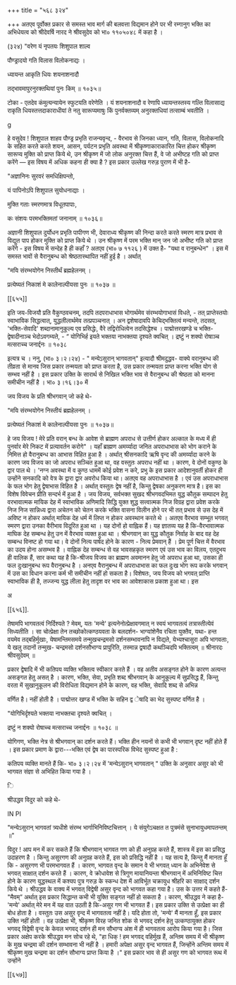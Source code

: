 +++
title = "५६८ ३२४"

+++
अतएव पूर्वोक्त प्रकार से समस्त भाव मार्ग की बलवत्ता विद्यमान होने पर भी रम्गानुग भक्ति का अभिधेयत्व को श्रीदेवर्षि नारद ने श्रीवसुदेव को भा० ११०५०४८ में कहा है । 

(३२४) "वरेण यं नृपतयः शिशुपाल शाल्व 

पौण्ड्रादयो गति विलास विलोकनाद्यः । 

ध्यायन्त आकृति धियः शयनाशनादौ 

तद्भावमापुरनुरक्तथियां पुनः किम् ॥ १०३५॥ 

टोका - एतदेव कंमुत्यन्यायेन स्फुटयति वरेणेति । यं शयनाशनादौ व रेणापि ध्यायन्तस्तस्य गल्ति विलासाद्य राकृति धियस्तत्तदाकाराधीयां ते नतु सारूप्यमाषुः किं पुनर्वक्तव्यम् अनुरक्तधियां तत्साम्बं भवतीति । 

g 

हे वसुदेव ! शिशुपाल शाहव पौण्ड्र प्रभृति राजन्यवृन्द, - वैरभाव से जिनका ध्यान, गति, विलास, विलोकनादि के सहित करते करते शयन, आसन, पर्यटन प्रभृति अवस्था में श्रीकृष्णाकाराकारित चित्त होकर श्रीकृष्ण सारूप्य मुक्ति को प्राप्त किये थे, उन श्रीकृष्ण में जो लोक अनुरक्त चित्त हैं, वे जो अभीष्टह गति को प्राप्त करेंगे — इस विषय में अधिक कहना ही क्या है ? इस प्रकार उल्लेख गरुड़ पुराण में भी है- 

"अज्ञानिनः सुरवरं समधिक्षिपन्तो, 

यं पापिनोऽपि शिशुपाल सुयोधनाद्याः । 

मुक्ति गताः स्मरणमात्र विधूतपापाः, 

कः संशयः परमभक्तिमतां जनानाम् ॥ १०३६॥ 

अज्ञानी शिशुपाल दुर्योधन प्रभृति पापीगण भी, देवाराध्य श्रीकृष्ण की निन्दा करते करते स्मरण मात्र प्रभाव से विद्युत पाप होकर मुक्ति को प्राप्त किये थे । उन श्रीकृष्ण में परम भक्ति मान् जन जो अभीष्ट गति को प्राप्त करेंगे - इस विषय में सन्देह है ही कहाँ ? अतएव (भा० ७ ११२६ ) में उक्त है- "यथा व रानुबन्धेन" । इस में समस्त भावों से वैरानुबन्ध को श्रेष्ठतास्थापित नहीं हुई है । अर्थात् 



"मयि संरम्भयोगेन निस्तीर्थं ब्रह्महेलनम् । 

प्रत्येष्यतं निकाशं मे कालेनाल्पीयसा पुनः ॥ १०३७ ॥ 


[[६५५]]


इति जय-विजयौ प्रति वैकुण्ठवचनम्, तदपि तदपराधाभास भोगार्थमेव संरम्भयोगाभासं विधते, - तत् प्राप्तेस्तयोः स्वाभाविक सिद्धत्वात्, युद्धलीलार्थमेव तत्प्रपञ्चनात् । अन द्वशेषादावपि केचिद्भक्तित्वं मन्यन्ते, तदसत्, 'भक्ति-सेवादि' शब्दानामानुकूल्य एव प्रसिद्धेः, वैरे तद्विरोधित्वेन तदसिद्धेश्च । पाद्मोत्तरखण्डे च भक्ति-द्वेषादीनाञ्च भेदोऽवगम्यते, - “ योगिभिर्ह इयते भक्तया नाभक्तया दृश्यते क्वचित् । द्रष्टुं न शक्यो रोषाञ्च मत्सराच्च जनार्द्दनः ॥ १०३८ 

इत्यत्र च । ननु, (भा० ३।२।२४) - " मन्येऽसुरान् भागवतान्" इत्यादौ श्रीमदुद्धव- वाक्ये वरानुबन्ध की तीव्रता से मानव जिस प्रकार तन्मयता को प्राप्त करता है, उस प्रकार तन्मयता प्राप्त करना भक्ति योग से सम्भव नहीं है । इस प्रकार उक्ति के सारार्थ से निखिल भक्ति भाव से वैरानुबन्ध की श्रेष्ठता को मानना समीचीन नहीं है । भा० ३।१६।३० में 

जय विजय के प्रति श्रीभगवान् जो कहे थे- 

"मयि संरम्भयोगेन निस्तीयं ब्रह्महेलनम् । 

प्रत्येष्यतं निकाशं मे कालेनाल्पीयसा पुनः ॥ १०३७॥ 

हे जय विजय ! मेरे प्रति वरान् बन्ध के आवेश से ब्राह्मण अपराध से उत्तीर्ण होकर अल्काल के मध्य में ही पुनर्वार मेरे निकट में प्रत्यावर्तन करोगे" । यहाँ ब्राह्मण अमर्य्यादा जनित अपराधाभास को भोग कराने के निमित्त हो वैरानुबन्ध का आभास विहित हुआ है । अर्थात् श्रीसनकादि ऋषि वृन्द की अमर्य्यादा करने के कारण जय विजय का जो अपराध सञ्चित हुआ था, वह वस्तुतः अपराध नहीं था । कारण, वे दोनों वकुण्ठ के द्वार पाल थे । 'नग्न अवस्था में व कुण्ठ धाममें कोई प्रवेश न करे, प्रभु के इस प्रकार आदेशानुवर्ती होकर ही उन्होंने सनकादि को वेत्र के द्वारा द्वार अवरोध किया था। अतएव वह अपराधाभास है । एवं उस अपराधाभास के फल भोग हेतु द्वेषाभास विहित है । अर्थात् वस्तुतः द्वेष नहीं है, किन्तु द्वेषका अनुकरण मात्र है। इस का विशेष विवेचन प्रीति सन्दर्भ में हुआ है । जय विजय, सर्वभक्त सुखद श्रीभगवदभिमत युद्ध कौतुक सम्पादन हेतु वरभावात्मक मायिक देह में स्वाभाविक अणिमादि सिद्धि युक्त शुद्ध सत्त्वात्मक निज विग्रह द्वारा प्रवेश करके निज निज सान्निध्य द्वारा अचेतन को चेतन करके भक्ति वासना विलीन होने पर भी तत् प्रभाव से उस देह में अविष्ट न होकर अर्थात् मायिक देह धर्म में लिप्त न होकर अवस्थान करते थे । अतएव वैरभाव सम्भूत भगवत् स्मरण द्वारा उनका वैरीभाव विदूरित हुआ था । यह दोनों हो वाह्निक हैं। यह ज्ञातव्य यह है कि-वैरभावात्मक माघिक देह सम्बन्ध हेतु उन में वैरभाव व्यक्त हुआ था । श्रीभगवान् का युद्ध कौतुक निर्वाह के बाद वह देह सम्बन्ध विनष्ट हो गया था। वे दोनों नित्य पार्षद होने के कारण - नित्य प्रेमवान् हैं । प्रेम पूर्ण चित्त में वैरभाव का उदय होना असम्भव है । वाह्निक देह सम्बन्ध से वह भावसहकृत स्मरण एवं उस भाव का विलय, एतदुभय ही वालिक हैं, सार कथा यह है कि-श्रीजय विजय का ब्राह्मण अवमानन हेतु जो अपराध हुआ था, उसका ही फल दुःखानुबन्ध रूप वैरानुबन्ध है । अनएव वैरानुबन्ध में अपराधाभास का फल दुःख भोग रूप करके भगवान् में उस का विधान करना कर्म भी समीचीन नहीं हो सकता है। विशेषतः, जय विजय को भगवत् प्राप्ति स्वाभाविक ही है, तज्जन्य युद्ध लीला हेतु तादृश वर भाव का आवेशाकास प्रकाश हुआ था। इस 

अ 

[[६५६]]. 

तेषामपि भागवतत्वं निर्दिश्यते ? मेवम्, यतः 'मन्ये' इत्यनेनोत्प्रेक्षावगमात् न स्वयं भागवतत्वं तत्रास्तीत्येवं सिध्यतीति । सा चोत्प्रेक्षा तेन तच्छोकोत्कण्ठयवता के बलदर्शन- भाग्यांशेनैव रचिता युक्तैव, यथा- हन्त वयमेव तद्बहिर्मुखाः, येषामन्तिमसमये तन्मुखचन्द्रमसो दर्शनसम्भावनापि न विद्यते, येभ्यश्चासुरा अपि भागवताः, ये खलु तदानों तन्मुख- चन्द्रमसो दर्शनसौभाग्य प्रापुरिति, तस्मान्न द्वषादौ कथञ्चिदपि भक्तित्वम् ॥ श्रीनारदः श्रीवसुदेवम् ॥ 

प्रकार द्वेषादि में भी कतिपय व्यक्ति भक्तित्व स्वीकार करते हैं । वह अतीव असङ्गत होने के कारण अत्यन्त असङ्गत हेतु असत् है । कारण, भक्ति, सेवा, प्रभृति शब्द श्रीभगवान् के आनुकूल्य में सुप्रसिद्ध हैं, किन्तु वरता में सुखानुकूलन की विरोधिता विद्यमान होने के कारण, वह भक्ति, सेवादि शब्द से अभिन्न 

वर्णित है। नहीं होती है । पाद्मोत्तर खण्ड में भक्ति के सहिन द्व ेषादि का भेद सुस्पष्ट वर्णित है । 

"योगिभिर्दृश्यते भक्तया नाभक्तचा दृश्यते क्वचित् । 

द्रष्टुं न शक्यो रोषाच्च मत्सराच्च जनार्द्दनः ॥ १०३८ ॥ 

योगिगण, भक्ति नेत्र से श्रीभगवान् का दर्शन करते हैं। भक्ति हीन नयनों से कभी भी भगवान् दृष्ट नहीं होते हैं । इस प्रकार प्रमाण के द्वारा---भक्ति एवं द्वेष का पारस्परिक विभेद सुस्पष्ट हुआ है : 

कतिपय व्यक्ति मानते हैं कि- भा० ३।२।२४ में 'मन्येऽसुरान् भागवतान् " उक्ति के अनुसार असुर को भी भागवत संज्ञा से अभिहित किया गया है । 

ि 

श्रीउद्धव विदुर को कहे थे- 

IN PI 

"मन्येऽसुरान् भागवतां त्र्यधीशे संरम्भ भार्गाभिनिविष्टचित्तान् । ये संयुगेऽचक्षत त पुत्रमंसे सुनाभायुधमापतन्तम् ॥" 

विदुर ! आप मन में कर सकते हैं कि श्रीभगवान् भागवत गण को ही अनुग्रह करते हैं, शास्त्र में इस का प्रसिद्ध उदाहरण है । किन्तु असुरगण की अनुग्रह करते हैं, इस को प्रसिद्धि नहीं है । यह सत्य है, किन्तु मैं मानता हूँ कि - असुरगण भी परमभागवत हैं । कारण, भागवत वृन्द के समान वे भी भगवत् ध्यान के अभिनेवेश से भगवत् साक्षात् दर्शन करते हैं । कारण, वे क्रोधावेश से त्रिगुण मायानियन्ता श्रीभगवान् में अभिनिविष्ट चित्त होने के कारण युद्धस्थल में कश्यप पुत्र गरुड़ के स्कन्ध देश में आविर्भूत चक्रायुध श्रीहरि का साक्षाद् दर्शन किये थे । श्रीउद्धव के वाक्य में भगवत् विद्वेषी असुर वृन्द को भागवत कहा गया है। उस के उत्तर में कहते हैं- "मैवम्” अर्थात् इस प्रकार सिद्धान्त कभी भी युक्ति सङ्गत नहीं हो सकता है । कारण, श्रीउद्धव ने कहा है- 'मन्ये' अर्थात् मेरे मन में यह वात उठती है कि-असुर गण भी भागवत हैं। इस प्रकार उक्ति से उत्प्रेक्षा का ही बोध होता है । वस्तुतः उस असुर वृन्द में भागवतत्व नहीं है। यदि होता तो, 'मन्ये' मैं मानता हूँ, इस प्रकार उक्ति नहीं होती । वह उत्प्रेक्षा भी, श्रीकृष्ण विरह जनित शोक से भगवद् दर्शन हेतु उत्कण्ठायुक्त होकर भगवद् विद्वेषी वृन्द के केवल भगवद् दर्शन ही मन सौभाग्य अंश में ही भागवतत्व आरोप किया गया है। जिस प्रकार अक्षेप करके श्रीउद्धव मन सोच रहे थे, "हा धिक् ! हम भगवद् वहिर्मुख हैं, अन्तिम समय में भी श्रीकृष्ण के मुख चन्द्रमा की दर्शन सम्भावना भी नहीं है । हमारी अपेक्षा असुर वृन्द भागवत हैं, जिन्होंने अन्तिम समय में श्रीकृष्ण मुख चन्द्रमा का दर्शन सौभाग्य प्राप्त किया है ।" इस प्रकार भाव से ही असुर गण को भागवत रूथ में उन्होंने 



[[६५७]]
